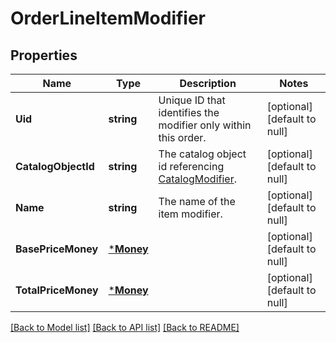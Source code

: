 # OrderLineItemModifier

## Properties
Name | Type | Description | Notes
------------ | ------------- | ------------- | -------------
**Uid** | **string** | Unique ID that identifies the modifier only within this order. | [optional] [default to null]
**CatalogObjectId** | **string** | The catalog object id referencing [CatalogModifier](#type-catalogmodifier). | [optional] [default to null]
**Name** | **string** | The name of the item modifier. | [optional] [default to null]
**BasePriceMoney** | [***Money**](Money.md) |  | [optional] [default to null]
**TotalPriceMoney** | [***Money**](Money.md) |  | [optional] [default to null]

[[Back to Model list]](../README.md#documentation-for-models) [[Back to API list]](../README.md#documentation-for-api-endpoints) [[Back to README]](../README.md)

